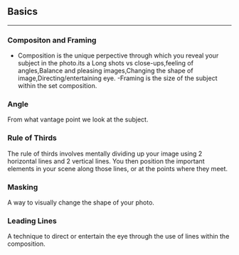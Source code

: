 ## Basics
----------
### Compositon and Framing
- Composition is the unique perpective through which you reveal your subject in the photo.its a Long shots vs close-ups,feeling of angles,Balance and pleasing images,Changing the shape of image,Directing/entertaining eye.
-Framing is the size of the subject within the set composition.

### Angle
From what vantage point we look at the subject.

### Rule of Thirds
The rule of thirds involves mentally dividing up your image using 2 horizontal lines and 2 vertical lines. You then position the important elements in your scene along those lines, or at the points where they meet.

### Masking
A way to visually change the shape of your photo.

### Leading Lines
A technique to direct or entertain the eye through the use of lines within the composition.